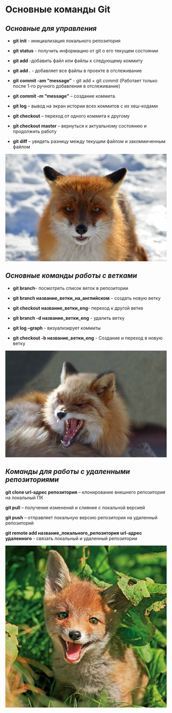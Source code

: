 # Основные команды Git

## *Основные для управления*

* **git init** - инициализация локального репозитория

* **git status** - получить информацию от git о его текущем состоянии

* **git add** -добавить файл или файлы к следующему коммиту

* **git add .** - добавляет все файлы в проекте в отслеживание

* **git commit -am “message”** - git add + git commit (Работает только после 1-го ручного добавления в отслеживание)
	
* **git commit -m “message”** – создание коммита.

* **git log** – вывод на экран истории всех коммитов с их хеш-кодами

* **git checkout** – переход от одного коммита к другому

* **git checkout master** – вернуться к актуальному состоянию и продолжить работу

* **git diff** – увидеть разницу между текущим файлом и закоммиченным файлом

![картинка](forgit.jpg)

## *Основные команды работы с ветками*

* **git branch**- посмотреть список веток в репозитории

* **git branch название_ветки_на_английском** – создать новую ветку

* **git checkout название_ветки_eng**- переход к другой ветке

* **git branch -d название_ветки_eng** - удалить ветку

* **git log –graph** - визуализирует коммиты

* **git checkout -b название_ветки_eng** - Создание и переход в новую ветку

![картинка](fox2.jpg)

## *Команды для работы с удаленными репозиториями*

**git clone url-адрес репозитория** – клонирование внешнего репозитория на  локальный ПК

**git pull** – получение изменений и слияние с локальной версией

**git push** – отправляет локальную версию репозитория на удаленный репозиторий

**git remote add название_локального_репозитория url-адрес удаленного** - связать локальный и удаленный репозитории

![картинка](fox3.jpg)